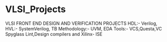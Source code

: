 # VLSI_Projects
VLSI FRONT END DESIGN AND VERIFICATION PROJECTS HDL:- Verilog,  HVL:- SystemVerilog,  TB Methodology:- UVM,  EDA Tools:- VCS,Questa,VC Spyglass Lint,Design compilers and Xilinx- ISE
